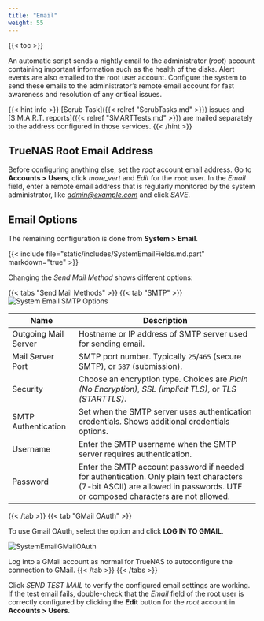 ```yaml
---
title: "Email"
weight: 55
---
```


{{< toc >}}

An automatic script sends a nightly email to the administrator (*root*) account containing important information such as the health of the disks.
Alert events are also emailed to the root user account.
Configure the system to send these emails to the administrator’s remote email account for fast awareness and resolution of any critical issues.

{{< hint info >}}
[Scrub Task]({{< relref "ScrubTasks.md" >}}) issues and [S.M.A.R.T. reports]({{< relref "SMARTTests.md" >}}) are mailed separately to the address configured in those services.
{{< /hint >}}

## TrueNAS Root Email Address

Before configuring anything else, set the *root* account email address.
Go to **Accounts > Users**, click <i class="material-icons" aria-hidden="true" title="Options">more_vert</i> and *Edit* for the `root` user.
In the *Email* field, enter a remote email address that is regularly monitored by the system administrator, like *admin@example.com* and click *SAVE*.

## Email Options

The remaining configuration is done from **System > Email**.

{{< include file="static/includes/SystemEmailFields.md.part" markdown="true" >}}

Changing the *Send Mail Method* shows different options:

{{< tabs "Send Mail Methods" >}}
{{< tab "SMTP" >}}
![System Email SMTP Options](/images/CORE/12.0/SystemEmailSMTPOptions.png "System Email SMTP Options")

| Name | Description |
|------|-------------|
| Outgoing Mail Server | Hostname or IP address of SMTP server used for sending email. |
| Mail Server Port | SMTP port number. Typically `25`/`465` (secure SMTP), or `587` (submission). |
| Security | Choose an encryption type. Choices are *Plain (No Encryption)*, *SSL (Implicit TLS)*, or *TLS (STARTTLS)*. |
| SMTP Authentication | Set when the SMTP server uses authentication credentials. Shows additional credentials options. |
| Username | Enter the SMTP username when the SMTP server requires authentication. |
| Password | Enter the SMTP account password if needed for authentication. Only plain text characters (7-bit ASCII) are allowed in passwords. UTF or composed characters are not allowed. |

{{< /tab >}}
{{< tab "GMail OAuth" >}}

To use Gmail OAuth, select the option and click **LOG IN TO GMAIL**.

![SystemEmailGMailOAuth](/images/CORE/12.0/SystemEmailGMailOAuth.png "GMail OAuth Options")

Log into a GMail account as normal for TrueNAS to autoconfigure the connection to GMail.
{{< /tab >}}
{{< /tabs >}}

Click *SEND TEST MAIL* to verify the configured email settings are working.
If the test email fails, double-check that the *Email* field of the root user is correctly configured by clicking the **Edit** button for the *root* account in **Accounts > Users**.
